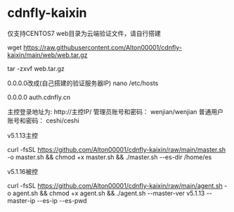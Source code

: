 # cdnfly-kaixin
仅支持CENTOS7
web目录为云端验证文件，请自行搭建

wget https://raw.githubusercontent.com/Alton00001/cdnfly-kaixin/main/web/web.tar.gz

tar -zxvf web.tar.gz

0.0.0.0改成(自己搭建的验证服务器IP)
nano /etc/hosts

0.0.0.0  auth.cdnfly.cn

主控登录地址为: http://主控IP/
管理员账号和密码： wenjian/wenjian
普通用户账号和密码： ceshi/ceshi


v5.1.13主控

curl -fsSL https://github.com/Alton00001/cdnfly-kaixin/raw/main/master.sh -o master.sh && chmod +x master.sh && ./master.sh --es-dir /home/es

v5.1.16被控

curl -fsSL https://github.com/Alton00001/cdnfly-kaixin/raw/main/agent.sh -o agent.sh  && chmod +x agent.sh && ./agent.sh --master-ver v5.1.13 --master-ip  --es-ip  --es-pwd 



